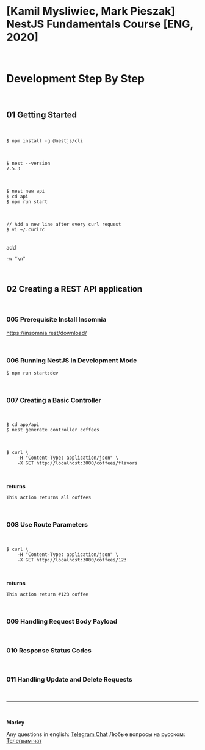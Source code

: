 # [Kamil Mysliwiec, Mark Pieszak] NestJS Fundamentals Course [ENG, 2020]

<br/>

# Development Step By Step

<br/>

## 01 Getting Started

<br/>

    $ npm install -g @nestjs/cli

<br/>

    $ nest --version
    7.5.3

<br/>

    $ nest new api
    $ cd api
    $ npm run start

<br/>

    // Add a new line after every curl request
    $ vi ~/.curlrc

<br/>
add
<br/>

```
-w "\n"
```

<br/>

## 02 Creating a REST API application

<br/>

### 005 Prerequisite Install Insomnia

https://insomnia.rest/download/

<br/>

### 006 Running NestJS in Development Mode

    $ npm run start:dev

<br/>

### 007 Creating a Basic Controller

<br/>

    $ cd app/api
    $ nest generate controller coffees

<br/>

```
$ curl \
    -H "Content-Type: application/json" \
    -X GET http://localhost:3000/coffees/flavors
```

<br/>

**returns**

```
This action returns all coffees
```

<br/>

### 008 Use Route Parameters

<br/>

```
$ curl \
    -H "Content-Type: application/json" \
    -X GET http://localhost:3000/coffees/123
```

<br/>

**returns**

```
This action return #123 coffee
```

<br/>

### 009 Handling Request Body Payload

<br/>

### 010 Response Status Codes

<br/>

### 011 Handling Update and Delete Requests

<br/>

---

<br/>

**Marley**

Any questions in english: <a href="https://jsdev.org/chat/">Telegram Chat</a>
Любые вопросы на русском: <a href="https://jsdev.ru/chat/">Телеграм чат</a>

```

```
